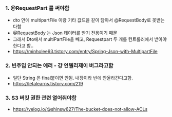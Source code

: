 ### 1. @RequestPart 를 써야함 
- dto 안에 multipartFile 이랑 기타 값드을 같이 담아서 @RequestBody로 못받는다함
- @RequestBody 는 Json 데이터를 받기 전용이기 때문
- 그래서 Dto에서 multiPartFile을 빼고, Requestpart 두 개를 컨트롤러에서 받아야한다고 함..
- https://minholee93.tistory.com/entry/Spring-Json-with-MultipartFile


### 2. 빈주입 안되는 에러 - 걍 인텔리제이 버그라고함
- 일단 String 은 final붙이면 안됨. 내장이라 빈에 안올라간다고함.
- https://letalearns.tistory.com/219

### 3. S3 버킷 권한 관련 열어줘야함
- https://velog.io/@shinsw627/The-bucket-does-not-allow-ACLs